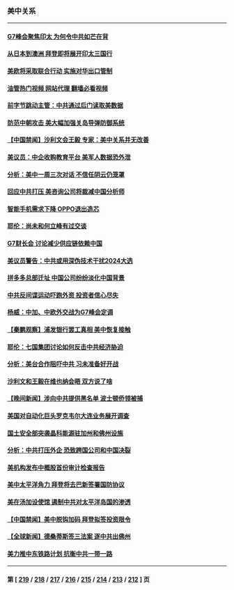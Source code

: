 ### 美中关系
---
#### [G7峰会聚焦印太 为何令中共如芒在背](../../pages/nf1412576/n13997026.md?05160045) 
#### [从日本到澳洲 拜登即将展开印太三国行](../../pages/nf1412576/n13996812.md?05160045) 
#### [美欧将采取联合行动 实施对华出口管制](../../pages/nf1412576/n13995866.md?05160045) 
#### [油管热门视频 网站代理 翻墙必看视频](http://138.2.39.72:81/youtube.html?epic-marker?05160045)
#### [前字节跳动主管：中共通过后门读取美数据](../../pages/nf1412576/n13995390.md?05160045) 
#### [防范中朝攻击 美大幅加强关岛导弹防御系统](../../pages/nf1412576/n13995552.md?05160045) 
#### [【中国禁闻】沙利文会王毅 专家：美中关系并无改善](../../pages/nf1412576/n13995093.md?05160045) 
#### [美议员：中企收购教育平台 美军人数据恐外泄](../../pages/nf1412576/n13995335.md?05160045) 
#### [分析：美中一周三次对话 不信任阴云仍笼罩](../../pages/nf1412576/n13995004.md?05160045) 
#### [回应中共打压 美咨询公司将裁减中国分析师](../../pages/nf1412576/n13995086.md?05160045) 
#### [智能手机需求下降 OPPO退出造芯](../../pages/nf1412576/n13994948.md?05160045) 
#### [耶伦：尚未和何立峰有过交谈](../../pages/nf1412576/n13994845.md?05160045) 
#### [G7财长会 讨论减少供应链依赖中国](../../pages/nf1412576/n13994903.md?05160045) 
#### [美议员警告：中共或用深伪技术干扰2024大选](../../pages/nf1412576/n13994724.md?05160045) 
#### [拼多多总部迁址 中国公司纷纷淡化中国背景](../../pages/nf1412576/n13994366.md?05160045) 
#### [中共反间谍运动吓跑外资 投资者信心尽失](../../pages/nf1412576/n13994515.md?05160045) 
#### [杨威：中加、中欧外交战为G7峰会定调](../../pages/nf1412576/n13994413.md?05160045) 
#### [【秦鹏观察】浦发银行罢工真相 美中恢复接触](../../pages/nf1412576/n13994319.md?05160045) 
#### [耶伦：七国集团讨论如何反击中共经济胁迫](../../pages/nf1412576/n13994141.md?05160045) 
#### [分析：美台合作阻吓中共 习未准备好开战](../../pages/nf1412576/n13989226.md?05160045) 
#### [沙利文和王毅在维也纳会晤 双方说了啥](../../pages/nf1412576/n13994118.md?05160045) 
#### [【晚间新闻】涉向中共提供黑名单 波士顿侨领被捕](../../pages/nf1412576/n13993670.md?05160045) 
#### [美国对自动化巨头罗克韦尔大连业务展开调查](../../pages/nf1412576/n13993295.md?05160045) 
#### [国土安全部突袭晶科能源驻加州和佛州设施](../../pages/nf1412576/n13993270.md?05160045) 
#### [分析：中共打压外企 恐致跨国公司和中国决裂](../../pages/nf1412576/n13993252.md?05160045) 
#### [美机构发布中概股首份审计检查报告](../../pages/nf1412576/n13993266.md?05160045) 
#### [美中太平洋角力 拜登将去巴新签署国防协议](../../pages/nf1412576/n13993088.md?05160045) 
#### [美在汤加设使馆 遏制中共对太平洋岛国的渗透](../../pages/nf1412576/n13993012.md?05160045) 
#### [【中国禁闻】美中脱钩加码 拜登拟签投资限令](../../pages/nf1412576/n13992461.md?05160045) 
#### [【全球新闻】德桑蒂斯签三法案 逐中共出佛州](../../pages/nf1412576/n13992919.md?05160045) 
#### [美力推中东铁路计划 抗衡中共一带一路](../../pages/nf1412576/n13992820.md?05160045) 

---
#### 第 [ [219](./219.md?05160045) / [218](./218.md?05160045) / [217](./217.md?05160045) / [216](./216.md?05160045) / [215](./215.md?05160045) / [214](./214.md?05160045) / [213](./213.md?05160045) / [212](./212.md?05160045) ] 页
